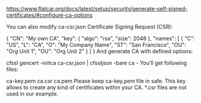 https://www.flatcar.org/docs/latest/setup/security/generate-self-signed-certificates/#configure-ca-options

You can also modify ca-csr.json Certificate Signing Request (CSR):

{
    "CN": "My own CA",
    "key": {
        "algo": "rsa",
        "size": 2048
    },
    "names": [
        {
            "C": "US",
            "L": "CA",
            "O": "My Company Name",
            "ST": "San Francisco",
            "OU": "Org Unit 1",
            "OU": "Org Unit 2"
        }
    ]
}
And generate CA with defined options:

cfssl gencert -initca ca-csr.json | cfssljson -bare ca -
You’ll get following files:

ca-key.pem
ca.csr
ca.pem
Please keep ca-key.pem file in safe. This key allows to create any kind of certificates within your CA.
*.csr files are not used in our example.

